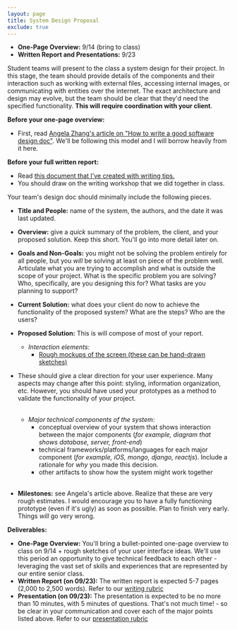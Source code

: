 ```yaml
---
layout: page
title: System Design Proposal
exclude: true
---
```


- **One-Page Overview:** 9/14 (bring to class)
- **Written Report and Presentations:** 9/23

Student teams will present to the class a system design for their project. In this stage, the team should provide details of the components and their interaction such as working with external files, accessing internal images, or communicating with entities over the internet. The exact architecture and design may evolve, but the team should be clear that they'd need the specified functionality. **This will require coordination with your client**.

**Before your one-page overview:**
- First, read [Angela Zhang's article on "How to write a good software design doc"](https://medium.freecodecamp.org/how-to-write-a-good-software-design-document-66fcf019569c). We'll be following this model and I will borrow heavily from it here.

**Before your full written report:**
- Read [this document that I've created with writing tips.](../resources/writingtips)
- You should draw on the writing workshop that we did together in class. 

Your team's design doc should minimally include the following pieces. 

- **Title and People:** name of the system, the authors, and the date it was last updated.

- **Overview:** give a _quick_ summary of the problem, the client, and your proposed solution. Keep this short. You'll go into more detail later on.

- **Goals and Non-Goals:** you might not be solving the problem entirely for all people, but you _will_ be solving at least on piece of the problem well. Articulate what you are trying to accomplish and what is outside the scope of your project. What is the specific problem you are solving? Who, specifically, are you designing this for? What tasks are you planning to support?

- **Current Solution:** what does your client do now to achieve the functionality of the proposed system? What are the steps? Who are the users?

- **Proposed Solution:** This is will compose of most of your report.
  - *Interaction elements:*
    - [Rough mockups of the screen (these can be hand-drawn sketches)](https://medium.com/ux-prototyping/6-reasons-why-you-should-be-prototyping-more-6b7b2b15da77)
- These should give a clear direction for your user experience. Many aspects may change after this point: styling, information organization, etc. However, you should have used your prototypes as a method to validate the functionality of your project.
<br/><br/>
  - *Major technical components of the system:*
    - conceptual overview of your system that shows interaction between the major components (_for example, diagram that shows database, server, front-end_)
    - technical frameworks/platforms/languages for each major component (_for example, iOS, mongo, django, reactjs_). Include a rationale for _why_ you made this decision.
    - other artifacts to show how the system might work together
<br/><br/>

- **Milestones:** see Angela's article above. Realize that these are very rough estimates. I would encourage you to have a fully functioning prototype (even if it's ugly) as soon as possible. Plan to finish very early. Things _will_ go very wrong.


**Deliverables:**
- **One-Page Overview:** You'll bring a bullet-pointed one-page overview to class on 9/14 + rough sketches of your user interface ideas. We'll use this period an opportunity to give technical feedback to each other - leveraging the vast set of skills and experiences that are represented by our entire senior class.
- **Written Report (on 09/23):** The written report is expected 5-7 pages (2,000 to 2,500 words). Refer to our [writing rubric](https://docs.google.com/spreadsheets/d/14jlmGaAK_6JquDYGFbrZSyTkQGRQtIbQPo1yyRxbdWM/edit?usp=sharing)
- **Presentation (on 09/23):** The presentation is expected to be no more than 10 minutes, with 5 minutes of questions. That's not much time! - so be clear in your communication and cover each of the major points listed above. Refer to our [presentation rubric](https://docs.google.com/spreadsheets/d/14jlmGaAK_6JquDYGFbrZSyTkQGRQtIbQPo1yyRxbdWM/edit#gid=1783332341)
